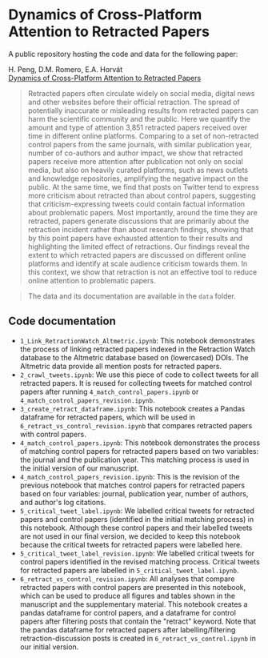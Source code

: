 # Dynamics of Cross-Platform Attention to Retracted Papers

A public repository hosting the code and data for the following paper:

H. Peng, D.M. Romero, E.A. Horvát </br>
[Dynamics of Cross-Platform Attention to Retracted Papers](https://arxiv.org/abs/2110.07798) </br>

> Retracted papers often circulate widely on social media, digital news and other websites before their official retraction. The spread of potentially inaccurate or misleading results from retracted papers can harm the scientific community and the public. Here we quantify the amount and type of attention 3,851 retracted papers received over time in different online platforms. Comparing to a set of non-retracted control papers from the same journals, with similar publication year, number of co-authors and author impact, we show that retracted papers receive more attention after publication not only on social media, but also on heavily curated platforms, such as news outlets and knowledge repositories, amplifying the negative impact on the public. At the same time, we find that posts on Twitter tend to express more criticism about retracted than about control papers, suggesting that criticism-expressing tweets could contain factual information about problematic papers. Most importantly, around the time they are retracted, papers generate discussions that are primarily about the retraction incident rather than about research findings, showing that by this point papers have exhausted attention to their results and highlighting the limited effect of retractions. Our findings reveal the extent to which retracted papers are discussed on different online platforms and identify at scale audience criticism towards them. In this context, we show that retraction is not an effective tool to reduce online attention to problematic papers.

> The data and its documentation are available in the `data` folder.


## Code documentation

* `1_Link_RetractionWatch_Altmetric.ipynb`: This notebook demonstrates the process of linking retracted papers indexed in the Retraction Watch database to the Altmetric database based on (lowercased) DOIs. The Altmetric data provide all mention posts for retracted papers.
* `2_crawl_tweets.ipynb`: We use this piece of code to collect tweets for all retracted papers. It is reused for collecting tweets for matched control papers after running `4_match_control_papers.ipynb` or `4_match_control_papers_revision.ipynb`.
* `3_create_retract_dataframe.ipynb`: This notebook creates a Pandas dataframe for retracted papers, which will be used in `6_retract_vs_control_revision.ipynb` that compares retracted papers with control papers. 
* `4_match_control_papers.ipynb`: This notebook demonstrates the process of matching control papers for retracted papers based on two variables: the journal and the publication year. This matching process is used in the initial version of our manuscript.
* `4_match_control_papers_revision.ipynb`: This is the revision of the previous notebook that matches control papers for retracted papers based on four variables: journal, publication year, number of authors, and author's log citations. 
* `5_critical_tweet_label.ipynb`: We labelled critical tweets for retracted papers and control papers (identified in the initial matching process) in this notebook. Although these control papers and their labelled tweets are not used in our final version, we decided to keep this notebook because the critical tweets for retracted papers were labelled here.
* `5_critical_tweet_label_revision.ipynb`: We labelled critical tweets for control papers identified in the revised matching process. Critical tweets for retracted papers are labelled in `5_critical_tweet_label.ipynb`.
* `6_retract_vs_control_revision.ipynb`: All analyses that compare retracted papers with control papers are presented in this notebook, which can be used to produce all figures and tables shown in the manuscript and the supplementary material. This notebook creates a pandas dataframe for control papers, and a dataframe for control papers after filtering posts that contain the "retract" keyword. Note that the pandas dataframe for retracted papers after labelling/filtering retraction-discussion posts is created in `6_retract_vs_control.ipynb` in our initial version.
